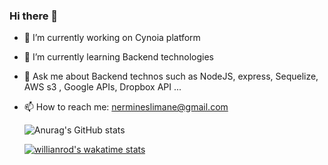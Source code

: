 ### Hi there 👋

- 🔭 I’m currently working on Cynoia platform
- 🌱 I’m currently learning Backend technologies
- 💬 Ask me about Backend technos such as NodeJS,  express, Sequelize, AWS s3 , Google APIs, Dropbox API ...
- 📫 How to reach me: nermineslimane@gmail.com

    ![Anurag's GitHub stats](https://github-readme-stats.vercel.app/api?username=nermineslimane&show_icons=true&theme=radical&count_private=true&layout=compact)


    [![willianrod's wakatime stats](https://github-readme-stats.vercel.app/api/wakatime?username=nermineslimane)](https://github.com/anuraghazra/github-readme-stats&layout=compact)




<!--
**nermineslimane/nermineslimane** is a ✨ _special_ ✨ repository because its `README.md` (this file) appears on your GitHub profile.

Here are some ideas to get you started:

- 🔭 I’m currently working on Cynoia platform
- 🌱 I’m currently learning Backend technologies
- 👯 I’m looking to collaborate on ...
- 💬 Ask me about NodeJS,  express, Sequelize, AWS s3 , Google APIs, Dropbox API ...
- 📫 How to reach me: nermineslimane@gmail.com

[![Top Langs](https://github-readme-stats.vercel.app/api/top-langs/?username=nermineslimane&layout=compact)](https://github.com/anuraghazra/github-readme-stats)
[![willianrod's wakatime stats](https://github-readme-stats.vercel.app/api/wakatime?username=nermineslimane)](https://github.com/anuraghazra/github-readme-stats)

-->
